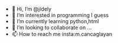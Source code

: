 - 👋 Hi, I’m @jidely
- 👀 I’m interested in programming I guess
- 🌱 I’m currently learning python,html
- 💞️ I’m looking to collaborate on ...
- 📫 How to reach me insta:m.cancaglayan

<!---
jidely/jidely is a ✨ special ✨ repository because its `README.md` (this file) appears on your GitHub profile.
You can click the Preview link to take a look at your changes.
--->
